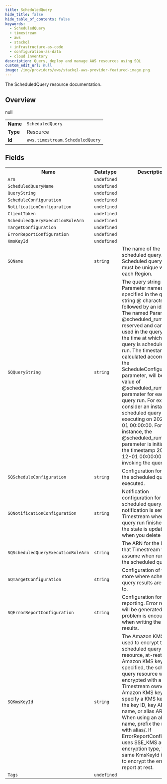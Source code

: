 ```yaml
---
title: ScheduledQuery
hide_title: false
hide_table_of_contents: false
keywords:
  - ScheduledQuery
  - timestream
  - aws
  - stackql
  - infrastructure-as-code
  - configuration-as-data
  - cloud inventory
description: Query, deploy and manage AWS resources using SQL
custom_edit_url: null
image: /img/providers/aws/stackql-aws-provider-featured-image.png
---
```

The ScheduledQuery resource documentation.

## Overview
<table><tbody>
<tr><td><b>Name</b></td><td><code>ScheduledQuery</code></td></tr>
<tr><td><b>Type</b></td><td>Resource</td></tr>
null
<tr><td><b>Id</b></td><td><code>aws.timestream.ScheduledQuery</code></td></tr>
</tbody></table>

## Fields
<table><tbody>
<tr><th>Name</th><th>Datatype</th><th>Description</th></tr>
<tr><td><code>Arn</code></td><td><code>undefined</code></td><td></td></tr><tr><td><code>ScheduledQueryName</code></td><td><code>undefined</code></td><td></td></tr><tr><td><code>QueryString</code></td><td><code>undefined</code></td><td></td></tr><tr><td><code>ScheduleConfiguration</code></td><td><code>undefined</code></td><td></td></tr><tr><td><code>NotificationConfiguration</code></td><td><code>undefined</code></td><td></td></tr><tr><td><code>ClientToken</code></td><td><code>undefined</code></td><td></td></tr><tr><td><code>ScheduledQueryExecutionRoleArn</code></td><td><code>undefined</code></td><td></td></tr><tr><td><code>TargetConfiguration</code></td><td><code>undefined</code></td><td></td></tr><tr><td><code>ErrorReportConfiguration</code></td><td><code>undefined</code></td><td></td></tr><tr><td><code>KmsKeyId</code></td><td><code>undefined</code></td><td></td></tr><tr><td><code>SQName</code></td><td><code>string</code></td><td>The name of the scheduled query. Scheduled query names must be unique within each Region.</td></tr><tr><td><code>SQQueryString</code></td><td><code>string</code></td><td>The query string to run. Parameter names can be specified in the query string @ character followed by an identifier. The named Parameter @scheduled_runtime is reserved and can be used in the query to get the time at which the query is scheduled to run. The timestamp calculated according to the ScheduleConfiguration parameter, will be the value of @scheduled_runtime paramater for each query run. For example, consider an instance of a scheduled query executing on 2021-12-01 00:00:00. For this instance, the @scheduled_runtime parameter is initialized to the timestamp 2021-12-01 00:00:00 when invoking the query.</td></tr><tr><td><code>SQScheduleConfiguration</code></td><td><code>string</code></td><td>Configuration for when the scheduled query is executed.</td></tr><tr><td><code>SQNotificationConfiguration</code></td><td><code>string</code></td><td>Notification configuration for the scheduled query. A notification is sent by Timestream when a query run finishes, when the state is updated or when you delete it.</td></tr><tr><td><code>SQScheduledQueryExecutionRoleArn</code></td><td><code>string</code></td><td>The ARN for the IAM role that Timestream will assume when running the scheduled query.</td></tr><tr><td><code>SQTargetConfiguration</code></td><td><code>string</code></td><td>Configuration of target store where scheduled query results are written to.</td></tr><tr><td><code>SQErrorReportConfiguration</code></td><td><code>string</code></td><td>Configuration for error reporting. Error reports will be generated when a problem is encountered when writing the query results.</td></tr><tr><td><code>SQKmsKeyId</code></td><td><code>string</code></td><td>The Amazon KMS key used to encrypt the scheduled query resource, at-rest. If the Amazon KMS key is not specified, the scheduled query resource will be encrypted with a Timestream owned Amazon KMS key. To specify a KMS key, use the key ID, key ARN, alias name, or alias ARN. When using an alias name, prefix the name with alias/. If ErrorReportConfiguration uses SSE_KMS as encryption type, the same KmsKeyId is used to encrypt the error report at rest.</td></tr><tr><td><code>Tags</code></td><td><code>undefined</code></td><td></td></tr>
</tbody></table>